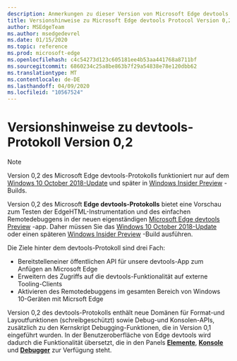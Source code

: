 ```yaml
---
description: Anmerkungen zu dieser Version von Microsoft Edge devtools Protocol, Version 0,2
title: Versionshinweise zu Microsoft Edge devtools Protocol Version 0,2
author: MSEdgeTeam
ms.author: msedgedevrel
ms.date: 01/15/2020
ms.topic: reference
ms.prod: microsoft-edge
ms.openlocfilehash: c4c54273d123c605181ee4b53aa441768a8711bf
ms.sourcegitcommit: 6860234c25a8be863b7f29a54838e78e120dbb62
ms.translationtype: MT
ms.contentlocale: de-DE
ms.lasthandoff: 04/09/2020
ms.locfileid: "10567524"
---
```

# Versionshinweise zu devtools-Protokoll Version 0,2

> [!NOTE]
> Version 0,2 des Microsoft Edge devtools-Protokolls funktioniert nur auf dem [Windows 10 October 2018-Update](/windows/uwp/whats-new/windows-10-build-17763) und später in [Windows Insider Preview](https://insider.windows.com/getting-started/) -Builds.

Version 0,2 des Microsoft **Edge devtools-Protokolls** bietet eine Vorschau zum Testen der EdgeHTML-Instrumentation und des einfachen Remotedebuggens in der neuen eigenständigen [Microsoft Edge devtools Preview](https://www.microsoft.com/store/p/microsoft-edge-devtools-preview/9mzbfrmz0mnj?activetab=pivot%3aoverviewtab) -app. Daher müssen Sie das [Windows 10 October 2018-Update](/windows/uwp/whats-new/windows-10-build-17763) oder einen späteren [Windows Insider Preview](https://insider.windows.com/getting-started/) -Build ausführen.

Die Ziele hinter dem devtools-Protokoll sind drei Fach:

 - Bereitstelleneiner öffentlichen API für unsere devtools-App zum Anfügen an Microsoft Edge
 - Erweitern des Zugriffs auf die devtools-Funktionalität auf externe Tooling-Clients
 - Aktivieren des Remotedebuggens im gesamten Bereich von Windows 10-Geräten mit Micrsoft Edge 

Version 0,2 des devtools-Protokolls enthält neue Domänen für Format-und Layoutfunktionen (schreibgeschützt) sowie Debug-und Konsolen-APIs, zusätzlich zu den Kernskript Debugging-Funktionen, die in Version 0,1 eingeführt wurden. In der Benutzeroberfläche von Edge devtools wird dadurch die Funktionalität übersetzt, die in den Panels [**Elemente**](../../devtools-guide/elements.md), [**Konsole**](../../devtools-guide/console.md) und [**Debugger**](../../devtools-guide/debugger.md) zur Verfügung steht.
